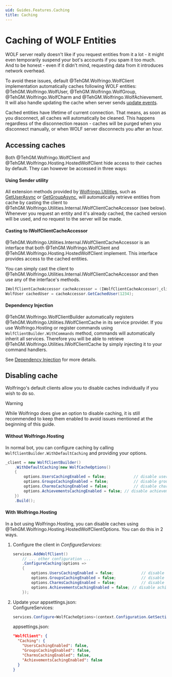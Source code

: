 ```yaml
---
uid: Guides.Features.Caching
title: Caching
---
```


# Caching of WOLF Entities
WOLF server really doesn't like if you request entities from it a lot - it might even temporarily suspend your bot's accounts if you spam it too much.  
And to be honest - even if it didn't mind, requesting data from it introduces network overhead.

To avoid these issues, default @TehGM.Wolfringo.WolfClient implementation automatically caches following WOLF entities: @TehGM.Wolfringo.WolfUser, @TehGM.Wolfringo.WolfGroup, @TehGM.Wolfringo.WolfCharm and @TehGM.Wolfringo.WolfAchievement. It will also handle updating the cache when server sends [update events](xref:Guides.Features.ReceivingProfileUpdates).

Cached entities have lifetime of current connection. That means, as soon as you disconnect, all caches will automatically be cleaned. This happens regardless of the disconnection reason - caches will be purged when you disconnect manually, or when WOLF server disconnects you after an hour.

## Accessing caches
Both @TehGM.Wolfringo.WolfClient and @TehGM.Wolfringo.Hosting.HostedWolfClient hide access to their caches by default. They can however be accessed in three ways:

#### Using Sender utility
All extension methods provided by [Wolfringo.Utilities](https://www.nuget.org/packages/Wolfringo.Utilities), such as [GetUserAsync](xref:TehGM.Wolfringo.Sender.GetUserAsync(TehGM.Wolfringo.IWolfClient,System.UInt32,System.Threading.CancellationToken)) or [GetGroupAsync](xref:TehGM.Wolfringo.Sender.GetGroupAsync(TehGM.Wolfringo.IWolfClient,System.UInt32,System.Threading.CancellationToken)), will automatically retrieve entities from cache by casting the client to @TehGM.Wolfringo.Utilities.Internal.IWolfClientCacheAccessor (see below). Whenever you request an entity and it's already cached, the cached version will be used, and no request to the server will be made.

#### Casting to IWolfClientCacheAccessor
@TehGM.Wolfringo.Utilities.Internal.IWolfClientCacheAccessor is an interface that both @TehGM.Wolfringo.WolfClient and @TehGM.Wolfringo.Hosting.HostedWolfClient implement. This interface provides access to the cached entities.

You can simply cast the client to @TehGM.Wolfringo.Utilities.Internal.IWolfClientCacheAccessor and then use any of the interface's methods.
```csharp
IWolfClientCacheAccessor cacheAccessor = (IWolfClientCacheAccessor)_client;
WolfUser cachedUser = cacheAccessor.GetCachedUser(1234);
```

#### Dependency Injection
@TehGM.Wolfringo.WolfClientBuilder automatically registers @TehGM.Wolfringo.Utilities.IWolfClientCache in its service provider. If you use Wolfringo.Hosting or register commands using `WolfClientBuilder.WithCommands` method, commands will automatically inherit all services. Therefore you will be able to retrieve @TehGM.Wolfringo.Utilities.IWolfClientCache by simply injecting it to your command handlers.

See [Dependency Injection](xref:Guides.Commands.DependencyInjection) for more details.

## Disabling cache
Wolfringo's default clients allow you to disable caches individually if you wish to do so.

> [!WARNING]
> While Wolfringo does give an option to disable caching, it is still recommended to keep them enabled to avoid issues mentioned at the beginning of this guide.

#### Without Wolfringo.Hosting
In normal bot, you can configure caching by calling `WolfClientBuilder.WithDefaultCaching` and providing your options.

```csharp
_client = new WolfClientBuilder()
	.WithDefaultCaching(new WolfCacheOptions()
	{
		options.UsersCachingEnabled = false;			// disable users caching
		options.GroupsCachingEnabled = false;			// disable groups caching
		options.CharmsCachingEnabled = false;			// disable charms caching
		options.AchievementsCachingEnabled = false;	// disable achievements caching
	})
	.Build();
```

#### With Wolfringo.Hosting
In a bot using Wolfringo.Hosting, you can disable caches using @TehGM.Wolfringo.Hosting.HostedWolfClientOptions. You can do this in 2 ways.

1. Configure the client in *ConfigureServices*:  
	```csharp
	services.AddWolfClient()
	    // ... other configuration ...
	    .ConfigureCaching(options =>
	    {
	        options.UsersCachingEnabled = false;			// disable users caching
	        options.GroupsCachingEnabled = false;			// disable groups caching
	        options.CharmsCachingEnabled = false;			// disable charms caching
	        options.AchievementsCachingEnabled = false;	// disable achievements caching
	    });
	```
2. Update your appsettings.json:  
	ConfigureServices:  
    ```csharp
	services.Configure<WolfCacheOptions>(context.Configuration.GetSection("WolfClient:Caching"));
	```  
	appsettings.json:
	```json
	"WolfClient": {
	  "Caching": {
	    "UsersCachingEnabled": false,
	    "GroupsCachingEnabled": false,
	    "CharmsCachingEnabled": false,
	    "AchievementsCachingEnabled": false
	  }
	}
	```
